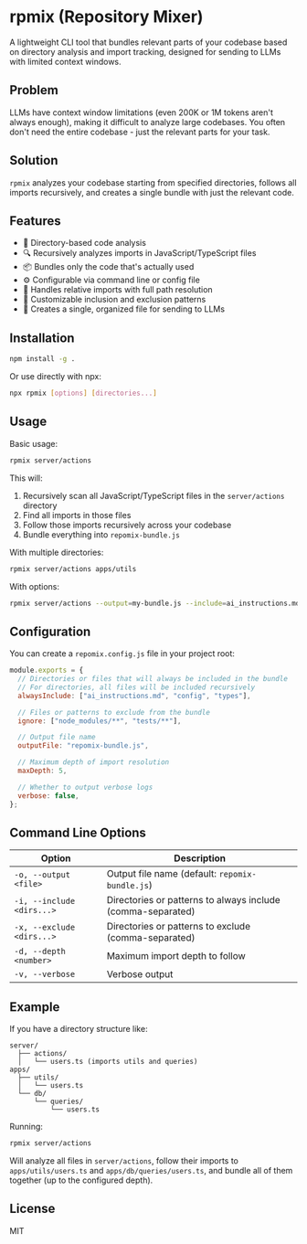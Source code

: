 # rpmix (Repository Mixer)

A lightweight CLI tool that bundles relevant parts of your codebase based on directory analysis and import tracking, designed for sending to LLMs with limited context windows.

## Problem

LLMs have context window limitations (even 200K or 1M tokens aren't always enough), making it difficult to analyze large codebases. You often don't need the entire codebase - just the relevant parts for your task.

## Solution

`rpmix` analyzes your codebase starting from specified directories, follows all imports recursively, and creates a single bundle with just the relevant code.

## Features

- 📁 Directory-based code analysis
- 🔍 Recursively analyzes imports in JavaScript/TypeScript files
- 📦 Bundles only the code that's actually used
- ⚙️ Configurable via command line or config file
- 🔄 Handles relative imports with full path resolution
- 🔧 Customizable inclusion and exclusion patterns
- 📝 Creates a single, organized file for sending to LLMs

## Installation

```bash
npm install -g .
```

Or use directly with npx:

```bash
npx rpmix [options] [directories...]
```

## Usage

Basic usage:

```bash
rpmix server/actions
```

This will:

1. Recursively scan all JavaScript/TypeScript files in the `server/actions` directory
2. Find all imports in those files
3. Follow those imports recursively across your codebase
4. Bundle everything into `repomix-bundle.js`

With multiple directories:

```bash
rpmix server/actions apps/utils
```

With options:

```bash
rpmix server/actions --output=my-bundle.js --include=ai_instructions.md --exclude=node_modules/** --depth=3 --verbose
```

## Configuration

You can create a `repomix.config.js` file in your project root:

```javascript
module.exports = {
  // Directories or files that will always be included in the bundle
  // For directories, all files will be included recursively
  alwaysInclude: ["ai_instructions.md", "config", "types"],

  // Files or patterns to exclude from the bundle
  ignore: ["node_modules/**", "tests/**"],

  // Output file name
  outputFile: "repomix-bundle.js",

  // Maximum depth of import resolution
  maxDepth: 5,

  // Whether to output verbose logs
  verbose: false,
};
```

## Command Line Options

| Option                    | Description                                                 |
| ------------------------- | ----------------------------------------------------------- |
| `-o, --output <file>`     | Output file name (default: `repomix-bundle.js`)             |
| `-i, --include <dirs...>` | Directories or patterns to always include (comma-separated) |
| `-x, --exclude <dirs...>` | Directories or patterns to exclude (comma-separated)        |
| `-d, --depth <number>`    | Maximum import depth to follow                              |
| `-v, --verbose`           | Verbose output                                              |

## Example

If you have a directory structure like:

```
server/
  ├── actions/
  │   └── users.ts (imports utils and queries)
apps/
  ├── utils/
  │   └── users.ts
  └── db/
      └── queries/
          └── users.ts
```

Running:

```bash
rpmix server/actions
```

Will analyze all files in `server/actions`, follow their imports to `apps/utils/users.ts` and `apps/db/queries/users.ts`, and bundle all of them together (up to the configured depth).

## License

MIT
